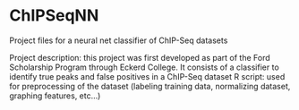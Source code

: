 # ChIPSeqNN
Project files for a neural net classifier of ChIP-Seq datasets

Project description: this project was first developed as part of the Ford Scholarship Program through Eckerd College. It consists of a classifier to identify true peaks and false positives in a ChIP-Seq dataset
R script: used for preprocessing of the dataset (labeling training data, normalizing dataset, graphing features, etc...)
